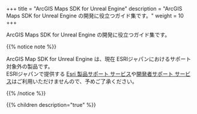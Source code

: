 +++
title = "ArcGIS Maps SDK for Unreal Engine"
description = "ArcGIS Maps SDK for Unreal Engine の開発に役立つガイド集です。"
weight = 10
+++

ArcGIS Maps SDK for Unreal Engine の開発に役立つガイド集です。

{{% notice note %}}

ArcGIS Map SDK for Unreal Engine は、現在 ESRIジャパンにおけるサポート対象外の製品です。</br>
ESRIジャパンで提供する <a href=https://www.esrij.com/services/maintenance/>Esri 製品サポート サービス</a>や<a href=https://www.esrij.com/services/dev-support/>開発者サポート サービス</a>はご利用いただけませんので、予めご了承ください。

{{% /notice %}}

{{% children description="true"   %}}